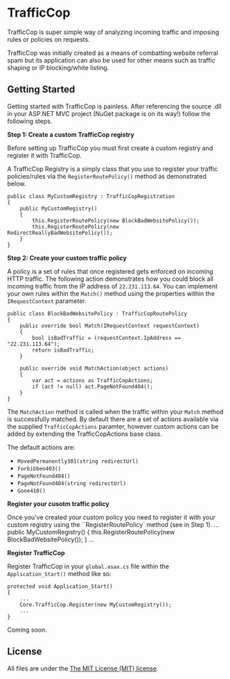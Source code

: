 # TrafficCop

TrafficCop is super simple way of analyzing incoming traffic and imposing rules or policies on requests.

TrafficCop was initially created as a means of combatting website referral spam but its application can also be used for other means such as traffic shaping or IP blocking/white listing.

Getting Started
-------

Getting started with TrafficCop is painless. After referencing the source .dll in your ASP.NET MVC project (NuGet package is on its way!) follow the following steps.

**Step 1: Create a custom TrafficCop registry**

Before setting up TrafficCop you must first create a custom registry and register it with TrafficCop.

A TrafficCop Registry is a simply class that you use to register your traffic policies/rules via the `RegisterRoutePolicy()` method as demonstrated below.

    public class MyCustomRegistry : TrafficCopRegistration
    {
        public MyCustomRegistry()
        {
            this.RegisterRoutePolicy(new BlockBadWebsitePolicy());
            this.RegisterRoutePolicy(new RedirectReallyBadWebsitePolicy());
        }
    }

**Step 2: Create your custom traffic policy**

A policy is a set of rules that once registered gets enforced on incoming HTTP traffic. The following action demonstrates how you could block all incoming traffic from the IP address of `22.231.113.64`. You can implement your own rules within the `Match()` method using the properties within the `IRequestContext` parameter.

    public class BlockBadWebsitePolicy : TrafficCopRoutePolicy
    {
        public override bool Match(IRequestContext requestContext)
        {
            bool isBadTraffic = (requestContext.IpAddress == "22.231.113.64");
            return isBadTraffic;
        }

        public override void MatchAction(object actions)
        {
            var act = actions as TrafficCopActions;
            if (act != null) act.PageNotFound404();
        }
    }
    
The `MatchAction` method is called when the traffic within your `Match` method is successfully matched. By default there are a set of actions available via the supplied `TrafficCopActions` paramter, however custom actions can be added by extending the TrafficCopActions base class.
    
The default actions are:
* `MovedPermanently301(string redirectUrl)`
* `Forbibben403()`
* `PageNotFound404()`
* `PageNotFound404(string redirectUrl)`
* `Gone410()`
    
**Register your cusotm traffic policy**

Once you've created your custom policy you need to register it with your custom registry using the ``RegisterRoutePolicy` method (see in Step 1).
    ...
    public MyCustomRegistry()
    {
        this.RegisterRoutePolicy(new BlockBadWebsitePolicy());
    }
    ...

**Register TrafficCop**

Register TrafficCop in your `global.asax.cs` file within the `Application_Start()` method like so:

    protected void Application_Start()
    {
        ...
        Core.TrafficCop.Register(new MyCustomRegistry());
        ...
    }

Coming soon.

License
-------
All files are under the [The MIT License (MIT) license][license].

[license]:http://en.wikipedia.org/wiki/MIT_License

